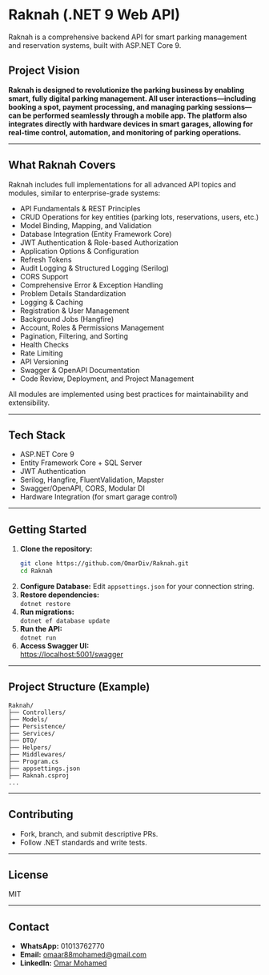 # Raknah (.NET 9 Web API)

Raknah is a comprehensive backend API for smart parking management and reservation systems, built with ASP.NET Core 9.

## Project Vision

**Raknah is designed to revolutionize the parking business by enabling smart, fully digital parking management. All user interactions—including booking a spot, payment processing, and managing parking sessions—can be performed seamlessly through a mobile app. The platform also integrates directly with hardware devices in smart garages, allowing for real-time control, automation, and monitoring of parking operations.**

---

## What Raknah Covers

Raknah includes full implementations for all advanced API topics and modules, similar to enterprise-grade systems:
- API Fundamentals & REST Principles
- CRUD Operations for key entities (parking lots, reservations, users, etc.)
- Model Binding, Mapping, and Validation
- Database Integration (Entity Framework Core)
- JWT Authentication & Role-based Authorization
- Application Options & Configuration
- Refresh Tokens
- Audit Logging & Structured Logging (Serilog)
- CORS Support
- Comprehensive Error & Exception Handling
- Problem Details Standardization
- Logging & Caching
- Registration & User Management
- Background Jobs (Hangfire)
- Account, Roles & Permissions Management
- Pagination, Filtering, and Sorting
- Health Checks
- Rate Limiting
- API Versioning
- Swagger & OpenAPI Documentation
- Code Review, Deployment, and Project Management

All modules are implemented using best practices for maintainability and extensibility.

---

## Tech Stack

- ASP.NET Core 9
- Entity Framework Core + SQL Server
- JWT Authentication
- Serilog, Hangfire, FluentValidation, Mapster
- Swagger/OpenAPI, CORS, Modular DI
- Hardware Integration (for smart garage control)

---

## Getting Started

1. **Clone the repository:**
    ```bash
    git clone https://github.com/OmarDiv/Raknah.git
    cd Raknah
    ```
2. **Configure Database:** Edit `appsettings.json` for your connection string.
3. **Restore dependencies:**  
    `dotnet restore`
4. **Run migrations:**  
    `dotnet ef database update`
5. **Run the API:**  
    `dotnet run`
6. **Access Swagger UI:**  
    [https://localhost:5001/swagger](https://localhost:5001/swagger)

---

## Project Structure (Example)

```
Raknah/
├── Controllers/
├── Models/
├── Persistence/
├── Services/
├── DTO/
├── Helpers/
├── Middlewares/
├── Program.cs
├── appsettings.json
├── Raknah.csproj
...
```

---

## Contributing

- Fork, branch, and submit descriptive PRs.
- Follow .NET standards and write tests.

---

## License

MIT

---

## Contact

- **WhatsApp:** 01013762770
- **Email:** omaar88mohamed@gmail.com
- **LinkedIn:** [Omar Mohamed](https://www.linkedin.com/in/omar-mohamed-713b53265)
